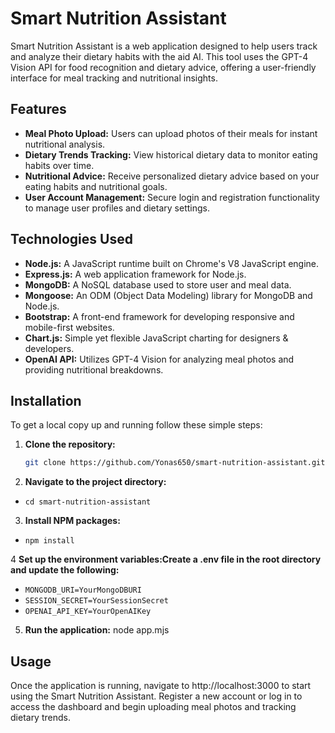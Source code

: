 # Smart Nutrition Assistant

Smart Nutrition Assistant is a web application designed to help users track and analyze their dietary habits with the aid AI. This tool uses the GPT-4 Vision API for food recognition and dietary advice, offering a user-friendly interface for meal tracking and nutritional insights.

## Features

- **Meal Photo Upload:** Users can upload photos of their meals for instant nutritional analysis.
- **Dietary Trends Tracking:** View historical dietary data to monitor eating habits over time.
- **Nutritional Advice:** Receive personalized dietary advice based on your eating habits and nutritional goals.
- **User Account Management:** Secure login and registration functionality to manage user profiles and dietary settings.

## Technologies Used

- **Node.js:** A JavaScript runtime built on Chrome's V8 JavaScript engine.
- **Express.js:** A web application framework for Node.js.
- **MongoDB:** A NoSQL database used to store user and meal data.
- **Mongoose:** An ODM (Object Data Modeling) library for MongoDB and Node.js.
- **Bootstrap:** A front-end framework for developing responsive and mobile-first websites.
- **Chart.js:** Simple yet flexible JavaScript charting for designers & developers.
- **OpenAI API:** Utilizes GPT-4 Vision for analyzing meal photos and providing nutritional breakdowns.

## Installation

To get a local copy up and running follow these simple steps:

1. **Clone the repository:**

   ```bash
   git clone https://github.com/Yonas650/smart-nutrition-assistant.git
2. **Navigate to the project directory:**
- `cd smart-nutrition-assistant`

3. **Install NPM packages:**
- `npm install`

4 **Set up the environment variables:Create a .env file in the root directory and update the following:**
- `MONGODB_URI=YourMongoDBURI`
- `SESSION_SECRET=YourSessionSecret`
- `OPENAI_API_KEY=YourOpenAIKey`

5. **Run the application:**
node app.mjs

## Usage
Once the application is running, navigate to http://localhost:3000 to start using the Smart Nutrition Assistant. Register a new account or log in to access the dashboard and begin uploading meal photos and tracking dietary trends.



